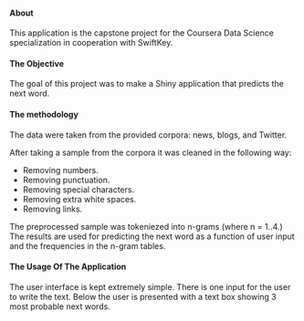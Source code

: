 #### About

This application is the capstone project for the Coursera Data Science specialization in cooperation with SwiftKey.

#### The Objective

The goal of this project was to make a Shiny application that predicts the next word.

#### The methodology

The data were taken from the provided corpora: news, blogs, and Twitter.

After taking a sample from the corpora it was cleaned in the following way:

* Removing numbers.
* Removing punctuation.
* Removing special characters.
* Removing extra white spaces.
* Removing links.

The preprocessed sample was tokeniezed into n-grams (where n = 1..4.) The results are used for predicting the next word as a function of user input and the frequencies in the n-gram tables.

#### The Usage Of The Application

The user interface is kept extremely simple. There is one input for the user to write the text. Below the user is presented with a text box showing 3 most probable next words.
